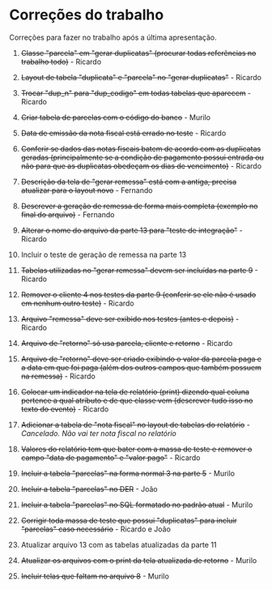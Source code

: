# Correções do trabalho

Correções para fazer no trabalho após a última apresentação.

1. ~~Classe "parcela" em "gerar duplicatas" (procurar todas referências no trabalho todo)~~ - Ricardo

2. ~~Layout de tabela "duplicata" e "parcela" no "gerar duplicatas"~~ - Ricardo

3. ~~Trocar "dup_n" para "dup_codigo" em todas tabelas que aparecem~~ - Ricardo

4. ~~Criar tabela de parcelas com o código do banco~~ - Murilo

5. ~~Data de emissão da nota fiscal está errado no teste~~ - Ricardo

6. ~~Conferir se dados das notas fiscais batem de acordo com as duplicatas geradas (principalmente se a condição de pagamento possui entrada ou não para que as duplicatas obedeçam os dias de vencimento)~~ - Ricardo

7. ~~Descrição da tela de "gerar remessa" está com a antiga, precisa atualizar para o layout novo~~ - Fernando

8. ~~Descrever a geração de remessa de forma mais completa (exemplo no final do arquivo)~~ - Fernando

9. ~~Alterar o nome do arquivo da parte 13 para "teste de integração"~~ - Ricardo

10. Incluir o teste de geração de remessa na parte 13

11. ~~Tabelas utilizadas no "gerar remessa" devem ser incluídas na parte 9~~ - Ricardo

12. ~~Remover o cliente 4 nos testes da parte 9 (conferir se ele não é usado em nenhum outro teste)~~ - Ricardo

13. ~~Arquivo "remessa" deve ser exibido nos testes (antes e depois)~~ - Ricardo

14. ~~Arquivo de "retorno" só usa parcela, cliente e retorno~~ - Ricardo

15. ~~Arquivo de "retorno" deve ser criado exibindo o valor da parcela paga e a data em que foi paga (além dos outros campos que também possuem na remessa)~~ - Ricardo

16. ~~Colocar um indicador na tela de relatório (print) dizendo qual coluna pertence a qual atributo e de que classe vem (descrever tudo isso no texto do evento)~~ - Ricardo

17. ~~Adicionar a tabela de "nota fiscal" no layout de tabelas do relatório~~ - *Cancelado. Não vai ter nota fiscal no relatório*

18. ~~Valores do relatório tem que bater com a massa de teste e remover o campo "data de pagamento" e "valor pago"~~ - Ricardo

19. ~~Incluir a tabela "parcelas" na forma normal 3 na parte 5~~ - Murilo

20. ~~Incluir a tabela "parcelas" no DER~~ - João

21. ~~Incluir a tabela "parcelas" no SQL formatado no padrão atual~~ - Murilo

22. ~~Corrigir toda massa de teste que possui "duplicatas" para incluir "parcelas" caso necessário~~ - Ricardo e João

23. Atualizar arquivo  13 com as tabelas atualizadas da parte 11

24. ~~Atualizar os arquivos com o print da tela atualizada de retorno~~ - Murilo

25. ~~Incluir telas que faltam no arquivo 8~~ - Murilo
